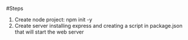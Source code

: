 #Steps
1. Create node project: npm init -y
2. Create server installing express and creating a script in package.json that will start the web server
